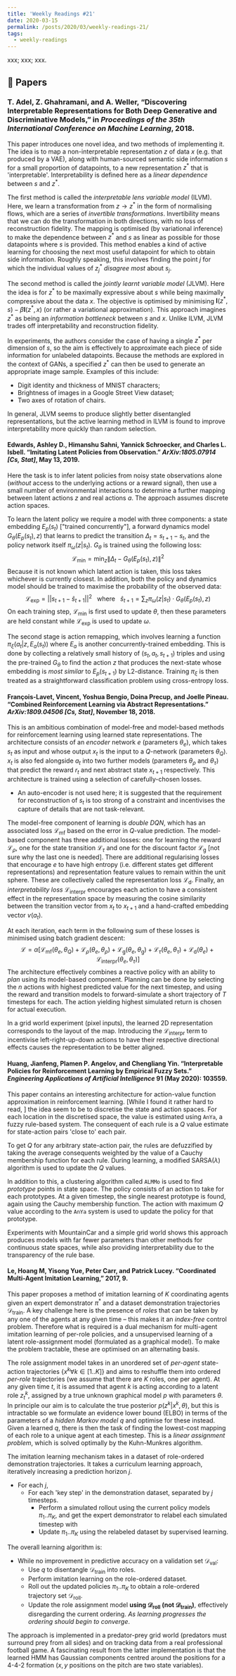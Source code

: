 ```yaml
---
title: 'Weekly Readings #21'
date: 2020-03-15
permalink: /posts/2020/03/weekly-readings-21/
tags:
  - weekly-readings
---
```


xxx; xxx; xxx.

## 📝 Papers

### T. Adel, Z. Ghahramani, and A. Weller, “Discovering Interpretable Representations for Both Deep Generative and Discriminative Models,” in *Proceedings of the 35th International Conference on Machine Learning*, 2018.

This paper introduces one novel idea, and two methods of implementing it. The idea is to map a non-interpretable representation $z$ of data $x$ (e.g. that produced by a VAE), along with human-sourced semantic side information $s$ for a small proportion of datapoints, to a new representation $z^\ast$ that is 'interpretable'. Interpretability is defined here as a *linear dependence* between $s$ and $z^\ast$.

The first method is called the *interpretable lens variable model* (ILVM). Here, we learn a transformation from $z\rightarrow z^\ast$ in the form of normalising flows, which are a series of *invertible transformations*. Invertibility means that we can do the transformation in both directions, with no loss of reconstruction fidelity. The mapping is optimised (by variational inference) to make the dependence between $z^\ast$ and $s$ as linear as possible for those datapoints where $s$ is provided. This method enables a kind of active learning for choosing the next most useful datapoint for which to obtain side information. Roughly speaking, this involves finding the point $j$ for which the individual values of $z^\ast_j$ *disagree most* about $s_j$. 

The second method is called the *jointly learnt variable model* (JLVM). Here the idea is for $z^\ast$ to be maximally expressive about $s$ while being maximally compressive about the data $x$. The objective is optimised by minimising $\textbf{I}(z^\ast,s)-\beta\textbf{I}(z^\ast,x)$ (or rather a variational approximation). This approach imagines $z^\ast$ as being an *information bottleneck* between $s$ and $x$. Unlike ILVM, JLVM trades off interpretability and reconstruction fidelity. 

In experiments, the authors consider the case of having a single $z^\ast$ per dimension of $s$, so the aim is effectively to approximate each piece of side information for unlabeled datapoints. Because the methods are explored in the context of GANs, a specified $z^\ast$ can then be used to generate an appropriate image sample. Examples of this include:

- Digit identity and thickness of MNIST characters;
- Brightness of images in a Google Street View dataset;
- Two axes of rotation of chairs.

In general, JLVM seems to produce slightly better disentangled representations, but the active learning method in ILVM is found to improve interpretability more quickly than random selection.


#### Edwards, Ashley D., Himanshu Sahni, Yannick Schroecker, and Charles L. Isbell. “Imitating Latent Policies from Observation.” *ArXiv:1805.07914 [Cs, Stat]*, May 13, 2019.

Here the task is to infer latent policies from noisy state observations alone (*without* access to the underlying actions or a reward signal), then use a small number of environmental interactions to determine a further mapping between latent actions $z$ and real actions $a$. The approach assumes discrete action spaces.

To learn the latent policy we require a model with three components: a state embedding $E_p(s_t)$ ["trained concurrently"], a forward dynamics model $G_\theta(E_p(s_t),z)$ that learns to predict the transition $\Delta_t=s_{t+1}-s_t$, and the policy network itself $\pi_\omega(z\vert s_t)$. $G_\theta$ is trained using the following loss:
$$
\mathcal{L}_\text{min}=\min _{z}\left\|\Delta_{t}-G_{\theta}\left(E_{p}\left(s_{t}\right), z\right)\right\|^{2}
$$
Because it is not known which latent action is taken, this loss takes whichever is currently closest. In addition, both the policy and dynamics model should be trained to maximise the probability of the observed data:
$$
\mathcal{L}_\text{exp}=\vert\vert s_{t+1}-\widehat{s}_{t+1}\vert\vert^{2}\ \ \ \text{where}\ \ \ \hat{s}_{t+1}=\sum_{z} \pi_{\omega}(z \vert s_{t}) \cdot G_{\theta}(E_{p}(s_{t}), z)
$$
On each training step, $\mathcal{L}_\text{min}$ is first used to update $\theta$, then these parameters are held constant while $\mathcal{L}_\text{exp}$ is used to update $\omega$.

The second stage is action remapping, which involves learning a function $\pi_{\xi}(a_t \vert z, E_{a}(s_{t}))$ where $E_a$ is another concurrently-trained embedding. This is done by collecting a relatively small history of $(s_t,a_t,s_{t+1})$ triples and using the pre-trained $G_\theta$ to find the action $z$ that produces the next-state whose embedding is *most similar* to $E_p(s_{t+1})$ by L2-distance. Training $\pi_\xi$ is then treated as a straightforward classification problem using cross-entropy loss.


#### François-Lavet, Vincent, Yoshua Bengio, Doina Precup, and Joelle Pineau. “Combined Reinforcement Learning via Abstract Representations.” *ArXiv:1809.04506 [Cs, Stat]*, November 18, 2018. 

This is an ambitious combination of model-free and model-based methods for reinforcement learning using learned state representations. The architecture consists of an *encoder* network $e$ (parameters $\theta_e)$, which takes $s_t$ as input and whose output $x_t$ is the input to a $Q$-network (parameters $\theta_Q$). $x_t$ is also fed alongside $a_t$ into two further models (parameters $\theta_\rho$ and $\theta_\tau$) that predict the reward $r_t$ and next abstract state $x_{t+1}$ respectively. This architecture is trained using a selection of carefully-chosen losses.

- An auto-encoder is not used here; it is suggested that the requirement for reconstruction of $s_t$ is too strong of a constraint and incentivises the capture of details that are not task-relevant. 

The model-free component of learning is *double DQN*, which has an associated loss $\mathcal{L}_\text{mf}$ based on the error in $Q$-value prediction. The model-based component has three additional losses: one for learning the reward $\mathcal{L}_\rho$, one for the state transition $\mathcal{L}_\tau$ and one for the discount factor $\mathcal{L}_\text{g}$ [not sure why the last one is needed]. There are additional regularising losses that encourage $e$ to have high entropy (i.e. different states get different representations) and representation feature values to remain within the unit sphere. These are collectively called the representation loss $\mathcal{L}_\text{d}$. Finally, an *interpretability loss* $\mathcal{L}_\text{interpr}$ encourages each action to have a consistent effect in the representation space by measuring the cosine similarity between the transition vector from $x_t$ to $x_{t+1}$ and a hand-crafted embedding vector $v(a_t)$.  

At each iteration, each term in the following sum of these losses is minimised using batch gradient descent:
$$
\mathcal{L}=\alpha\Big[\mathcal{L}_\text{mf}(\theta_e,\theta_Q)+\mathcal{L}_\rho(\theta_e,\theta_\rho)+\mathcal{L}_\text{g}(\theta_e,\theta_\text{g})+\mathcal{L}_\tau(\theta_e,\theta_\tau)+\mathcal{L}_\text{d}(\theta_e)+\mathcal{L}_\text{interpr}(\theta_e,\theta_\tau)\Big]
$$
The architecture effectively combines a reactive policy with an ability to *plan* using its model-based component. Planning can be done by selecting the $n$ actions with highest predicted value for the next timestep, and using the reward and transition models to forward-simulate a short trajectory of $T$ timesteps for each. The action yielding highest simulated return is chosen for actual execution.

In a grid world experiment (pixel inputs), the learned 2D representation corresponds to the layout of the map. Introducing the $\mathcal{L}_\text{interpr}$ term to incentivise left-right-up-down actions to have their respective directional effects causes the representation to be better aligned.
#### Huang, Jianfeng, Plamen P. Angelov, and Chengliang Yin. “Interpretable Policies for Reinforcement Learning by Empirical Fuzzy Sets.” *Engineering Applications of Artificial Intelligence* 91 (May 2020): 103559.

This paper contains an interesting architecture for action-value function approximation in reinforcement learning. [While I found it rather hard to read, ] the idea seem to be to discretise the state and action spaces. For each location in the discretised space, the value is estimated using `AnYa`, a fuzzy rule-based system. The consequent of each rule is a $Q$ value estimate for state-action pairs 'close to' each pair.

To get $Q$ for any arbitrary state-action pair, the rules are defuzzified by taking the average consequents weighted by the value of a Cauchy membership function for each rule. During learning, a modified SARSA($\lambda$) algorithm is used to update the $Q$ values. 

In addition to this, a clustering algorithm called `ALMMo` is used to find *prototype* points in state space. The policy consists of an action to take for each prototypes. At a given timestep, the single nearest prototype is found, again using the Cauchy membership function. The action with maximum $Q$ value according to the `AnYa` system is used to update the policy for that prototype.

Experiments with MountainCar and a simple grid world shows this approach produces models with far fewer parameters than other methods for continuous state spaces, while also providing interpretability due to the transparency of the rule base.


#### Le, Hoang M, Yisong Yue, Peter Carr, and Patrick Lucey. “Coordinated Multi-Agent Imitation Learning,” 2017, 9.

This paper proposes a method of imitation learning of $K$ coordinating agents given an expert demonstrator $\pi^\ast$ and a dataset demonstration trajectories $\mathcal{D}_\text{train}$. A key challenge here is the presence of *roles* that can be taken by any one of the agents at any given time – this makes it an *index-free* control problem. Therefore what is required is a dual mechanism for multi-agent imitation learning of per-role policies, and a unsupervised learning of a latent role-assignment model (formulated as a graphical model). To make the problem tractable, these are optimised on an alternating basis. 

The role assignment model takes in an unordered set of *per-agent* state-action trajectories $\{x^k\forall k\in[1..K]\}$ and aims to reshuffle them into ordered *per-role* trajectories (we assume that there are $K$ roles, one per agent). At any given time $t$, it is assumed that agent $k$ is acting according to a latent role $z_t^k$, assigned by a true unknown graphical model $p$ with parameters $\theta$. In principle our aim is to calculate the true posterior $p(z^k\vert x^k,\theta)$, but this is intractable so we formulate an evidence lower bound (ELBO) in terms of the parameters of a *hidden Markov model* $q$ and optimise for these instead. Given a learned $q$, there is then the task of finding the lowest-cost mapping of each role to a unique agent at each timestep. This is a *linear  assignment problem*, which is solved optimally by the Kuhn-Munkres algorithm.

The imitation learning mechanism takes in a dataset of role-ordered demonstration trajectories. It takes a curriculum learning approach, iteratively increasing a prediction horizon $j$. 

- For each $j$,
  - For each 'key step' in the demonstration dataset, separated by $j$ timesteps. 
    - Perform a simulated rollout using the current policy models $\pi_1..\pi_K$, and get the expert demonstrator to relabel each simulated timestep with 
    - Update $\pi_1..\pi_K$ using the relabeled dataset by supervised learning.

The overall learning algorithm is:

- While no improvement in predictive accuracy on a validation set $\mathcal{D}_\text{val}$:
  - Use $q$ to disentangle $\mathcal{D}_\text{train}$ into roles.
  - Perform imitation learning on the role-ordered dataset.
  - Roll out the updated policies $\pi_1..\pi_K$ to obtain a role-ordered trajectory set $\mathcal{D}_\text{roll}$.
  - Update the role assignment model **using $\mathcal{D}_\text{roll}$ (not $\mathcal{D}_\text{train}$)**, effectively disregarding the current ordering. *As learning progresses the ordering should begin to converge*.

The approach is implemented in a predator-prey grid world (predators must surround prey from all sides) and on tracking data from a real professional football game. A fascinating result from the latter implementation is that the learned HMM has Gaussian components centred around the positions for a 4-4-2 formation ($x,y$ positions on the pitch are two state variables).

